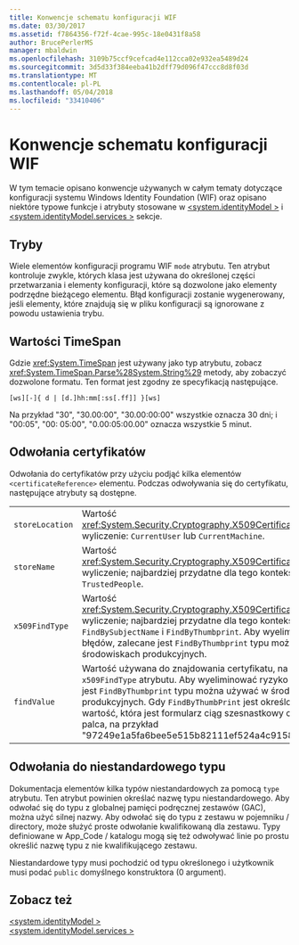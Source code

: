 ```yaml
---
title: Konwencje schematu konfiguracji WIF
ms.date: 03/30/2017
ms.assetid: f7864356-f72f-4cae-995c-18e0431f8a58
author: BrucePerlerMS
manager: mbaldwin
ms.openlocfilehash: 3109b75ccf9cefcad4e112cca02e932ea5489d24
ms.sourcegitcommit: 3d5d33f384eeba41b2dff79d096f47ccc8d8f03d
ms.translationtype: MT
ms.contentlocale: pl-PL
ms.lasthandoff: 05/04/2018
ms.locfileid: "33410406"
---
```

# <a name="wif-configuration-schema-conventions"></a>Konwencje schematu konfiguracji WIF
W tym temacie opisano konwencje używanych w całym tematy dotyczące konfiguracji systemu Windows Identity Foundation (WIF) oraz opisano niektóre typowe funkcje i atrybuty stosowane w [ \<system.identityModel >](../../../docs/framework/configure-apps/file-schema/windows-identity-foundation/system-identitymodel.md) i [ \<system.identityModel.services >](../../../docs/framework/configure-apps/file-schema/windows-identity-foundation/system-identitymodel-services.md) sekcje.  
  
<a name="BKMK_Modes"></a>   
## <a name="modes"></a>Tryby  
 Wiele elementów konfiguracji programu WIF `mode` atrybutu. Ten atrybut kontroluje zwykle, których klasa jest używana do określonej części przetwarzania i elementy konfiguracji, które są dozwolone jako elementy podrzędne bieżącego elementu. Błąd konfiguracji zostanie wygenerowany, jeśli elementy, które znajdują się w pliku konfiguracji są ignorowane z powodu ustawienia trybu.  
  
<a name="BKMK_TimespanValues"></a>   
## <a name="timespan-values"></a>Wartości TimeSpan  
 Gdzie <xref:System.TimeSpan> jest używany jako typ atrybutu, zobacz <xref:System.TimeSpan.Parse%28System.String%29> metody, aby zobaczyć dozwolone formatu. Ten format jest zgodny ze specyfikacją następujące.  
  
```  
[ws][-]{ d | [d.]hh:mm[:ss[.ff]] }[ws]  
```  
  
 Na przykład "30", "30.00:00", "30.00:00:00" wszystkie oznacza 30 dni; i "00:05", "00: 05:00", "0.00:05:00.00" oznacza wszystkie 5 minut.  
  
<a name="BKMK_CertificateReferences"></a>   
## <a name="certificate-references"></a>Odwołania certyfikatów  
 Odwołania do certyfikatów przy użyciu podjąć kilka elementów `<certificateReference>` elementu. Podczas odwoływania się do certyfikatu, następujące atrybuty są dostępne.  
  
|||  
|-|-|  
|`storeLocation`|Wartość <xref:System.Security.Cryptography.X509Certificates.StoreLocation> wyliczenie: `CurrentUser` lub `CurrentMachine`.|  
|`storeName`|Wartość <xref:System.Security.Cryptography.X509Certificates.StoreName> wyliczenie; najbardziej przydatne dla tego kontekstu są `My` i `TrustedPeople`.|  
|`x509FindType`|Wartość <xref:System.Security.Cryptography.X509Certificates.X509FindType> wyliczenie; najbardziej przydatne dla tego kontekstu są `FindBySubjectName` i `FindByThumbprint`. Aby wyeliminować ryzyko błędów, zalecane jest `FindByThumbprint` typu można używać w środowiskach produkcyjnych.|  
|`findValue`|Wartość używana do znajdowania certyfikatu, na podstawie `x509FindType` atrybutu. Aby wyeliminować ryzyko błędów, zalecane jest `FindByThumbprint` typu można używać w środowiskach produkcyjnych. Gdy `FindByThumbPrint` jest określony, ten atrybut ma wartość, która jest formularz ciąg szesnastkowy certyfikatu odcisku palca, na przykład "97249e1a5fa6bee5e515b82111ef524a4c91583f".|  
  
<a name="BKMK_CustomTypeReferences"></a>   
## <a name="custom-type-references"></a>Odwołania do niestandardowego typu  
 Dokumentacja elementów kilka typów niestandardowych za pomocą `type` atrybutu. Ten atrybut powinien określać nazwę typu niestandardowego. Aby odwołać się do typu z globalnej pamięci podręcznej zestawów (GAC), można użyć silnej nazwy. Aby odwołać się do typu z zestawu w pojemniku / directory, może służyć proste odwołanie kwalifikowaną dla zestawu. Typy definiowane w App_Code / katalogu mogą się też odwoływać linie po prostu określić nazwę typu z nie kwalifikującego zestawu.  
  
 Niestandardowe typy musi pochodzić od typu określonego i użytkownik musi podać `public` domyślnego konstruktora (0 argument).  
  
## <a name="see-also"></a>Zobacz też  
 [\<system.identityModel >](../../../docs/framework/configure-apps/file-schema/windows-identity-foundation/system-identitymodel.md)  
 [\<system.identityModel.services >](../../../docs/framework/configure-apps/file-schema/windows-identity-foundation/system-identitymodel-services.md)
